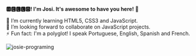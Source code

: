 <strong>🅷🅴🅻🅻🅾! I'm Josi. It's awesome to have you here!</strong> 👋

🌱 I’m currently learning HTML5, CSS3 and JavaScript.<br>
💙 I’m looking forward to collaborate on JavaScript projects.<br>
⚡ Fun fact: I'm a polyglot! I speak Portuguese, English, Spanish and French.


![josie-programing](https://user-images.githubusercontent.com/108018406/175383633-b65777e4-cfdc-4a1a-9a94-26c97b11b39f.gif)
